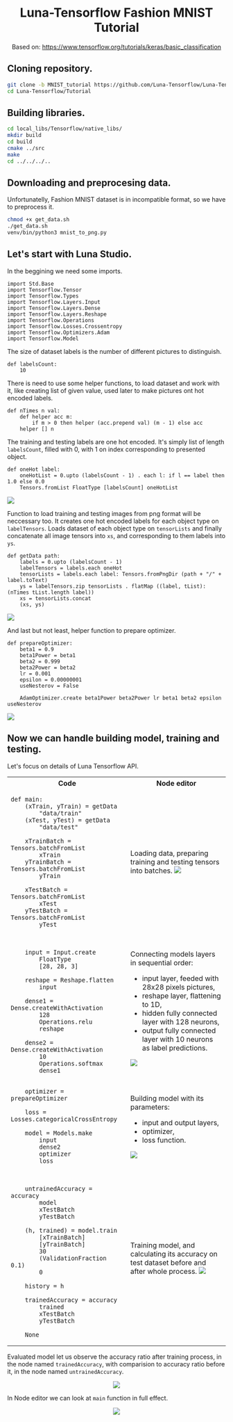  <center>

# Luna-Tensorflow Fashion MNIST Tutorial 

Based on: https://www.tensorflow.org/tutorials/keras/basic_classification

</center>

## Cloning repository.

```bash
git clone -b MNIST_tutorial https://github.com/Luna-Tensorflow/Luna-Tensorflow.git
cd Luna-Tensorflow/Tutorial
```

## Building libraries.
```bash
cd local_libs/Tensorflow/native_libs/
mkdir build
cd build
cmake ../src
make
cd ../../../..
```

## Downloading and preprocesing data.
Unfortunatelly, Fashion MNIST dataset is in incompatible format, so we have to preprocess it.

```bash
chmod +x get_data.sh
./get_data.sh
venv/bin/python3 mnist_to_png.py
```

## Let's start with Luna Studio.

In the beggining we need some imports.

```
import Std.Base
import Tensorflow.Tensor
import Tensorflow.Types
import Tensorflow.Layers.Input
import Tensorflow.Layers.Dense
import Tensorflow.Layers.Reshape
import Tensorflow.Operations
import Tensorflow.Losses.Crossentropy
import Tensorflow.Optimizers.Adam
import Tensorflow.Model
```

The size of dataset labels is the number of different pictures to distinguish.

```
def labelsCount:
    10
```

There is need to use some helper functions, to load dataset and work with it, like creating list of given value, used later to make pictures ont hot encoded labels.

```
def nTimes n val:
    def helper acc m:
        if m > 0 then helper (acc.prepend val) (m - 1) else acc
    helper [] n
```

The training and testing labels are one hot encoded. It's simply list of length `labelsCount`, filled with 0, with 1 on index corresponding to presented object.

```
def oneHot label:
    oneHotList = 0.upto (labelsCount - 1) . each l: if l == label then 1.0 else 0.0
    Tensors.fromList FloatType [labelsCount] oneHotList
```

![](Screenshots/oneHot/oneHot.png)

Function to load training and testing images from png format will be neccessary too. It creates one hot encoded labels for each object type on `labelTensors`. Loads dataset of each object type on `tensorLists` and finally concatenate all image tensors into `xs`, and corresponding to them labels into `ys`.

```
def getData path:
    labels = 0.upto (labelsCount - 1)
    labelTensors = labels.each oneHot
    tensorLists = labels.each label: Tensors.fromPngDir (path + "/" + label.toText)
    ys = labelTensors.zip tensorLists . flatMap ((label, tList): (nTimes tList.length label))
    xs = tensorLists.concat
    (xs, ys)

```

![](Screenshots/getData/getData.png)

And last but not least, helper function to prepare optimizer.

```
def prepareOptimizer:
    beta1 = 0.9
    beta1Power = beta1
    beta2 = 0.999
    beta2Power = beta2
    lr = 0.001
    epsilon = 0.00000001
    useNesterov = False

    AdamOptimizer.create beta1Power beta2Power lr beta1 beta2 epsilon useNesterov
```

![](Screenshots/prepareOptimizer/prepareOptimizer.png)

## Now we can handle building model, training and testing.

Let's focus on details of Luna Tensorflow API.

<table>

<tr><th> Code </th><th> Node editor </th></tr>

<tr><td>

```
def main:
    (xTrain, yTrain) = getData 
        "data/train"
    (xTest, yTest) = getData 
        "data/test"

    xTrainBatch = Tensors.batchFromList
        xTrain
    yTrainBatch = Tensors.batchFromList 
        yTrain

    xTestBatch = Tensors.batchFromList 
        xTest
    yTestBatch = Tensors.batchFromList 
        yTest

```
</td><td>

Loading data, preparing training and testing tensors into batches.
![](Screenshots/main/loadData.png)

</td></tr> 

<tr><td>

```

    input = Input.create 
        FloatType 
        [28, 28, 3]

    reshape = Reshape.flatten 
        input

    dense1 = Dense.createWithActivation 
        128 
        Operations.relu 
        reshape

    dense2 = Dense.createWithActivation 
        10 
        Operations.softmax 
        dense1

```
</td><td>

Connecting models layers in sequential order:
<ul>
<li> input layer, feeded with 28x28 pixels pictures, </li>
<li> reshape layer, flattening to 1D, </li>
<li> hidden fully connected layer with 128 neurons, </li>
<li> output fully connected layer with 10 neurons as label predictions. </li>
</ul>

![](Screenshots/main/layers.png)

</td></tr> 

<tr><td>

```
    optimizer = prepareOptimizer

    loss = Losses.categoricalCrossEntropy

    model = Models.make 
        input 
        dense2 
        optimizer 
        loss

```
</td><td>

Building model with its parameters: 
<ul>
<li> input and output layers, </li>
<li> optimizer, </li>
<li> loss function. </li>
</ul>

![](Screenshots/main/model.png)

</td></tr> 

<tr><td>

```

    untrainedAccuracy = accuracy 
        model 
        xTestBatch 
        yTestBatch

    (h, trained) = model.train 
        [xTrainBatch] 
        [yTrainBatch] 
        30 
        (ValidationFraction 0.1) 
        0

    history = h

    trainedAccuracy = accuracy 
        trained 
        xTestBatch 
        yTestBatch

    None
```
</td><td>

Training model, and calculating its accuracy on test dataset before and after whole process.
![](Screenshots/main/test.png)

</td></tr> 

</table>


Evaluated model let us observe the accuracy ratio after training process, in the node named `trainedAccuracy`, with comparision to accuracy ratio before it, in the node named `untrainedAccuracy`.

<center>

![](Screenshots/main/comparision.png)

</center>

In Node editor we can look at `main` function in full effect.

<center>

![](Screenshots/main/main2.png)

</center>

